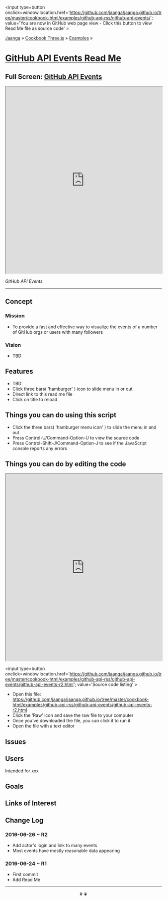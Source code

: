 <span style=display:none; >[You are now in GitHub source code view - click this link to view Read Me file as a web page]
( https://jaanga.github.io/cookbook-html/examples/github-api-rss/github-api-events/index.html#readme.md "View file as a web page." ) </span>
<input type=button onclick=window.location.href='https://github.com/jaanga/jaanga.github.io/tree/master/cookbook-html/examples/github-api-rss/github-api-events/'; value='You are now in GitHub web page view - Click this button to view Read Me file as source code' >

[Jaanga]( https://jaanga.github.io ) &raquo; [Cookbook Three.js]( http://jaangas.github.io/cookbook-html/  ) &raquo;
[Examples]( https://jaanga.github.io/cookbook-html/examples/ ) &raquo;

[GitHub API Events Read Me]( https://jaanga.github.io/cookbook-html/examples/github-api-rss/github-api-events/index.html#readme.md )
===

## Full Screen: [ GitHub API Events ]( https://jaanga.github.io/cookbook-html/examples/github-api-rss/github-api-events/index.html )


<img src="https://cloud.githubusercontent.com/assets/547626/16370238/d1583ff8-3bf2-11e6-85c2-d4cef82dede1.png" style=display:none; width=800 >

<iframe src=https://jaanga.github.io/cookbook-html/examples/github-api-rss/github-api-events/index.html width=100% height=600px ></iframe>

_GitHub API Events_

***

## Concept

### Mission

* To provide a fast and effective way to visualize the events of a number of GitHub orgs or users with many followers

### Vision

* TBD

## Features

* TBD
* Click three bars( 'hamburger' ) icon to slide menu in or out
* Direct link to this read me file
* Click on title to reload 


## Things you can do using this script


* Click the three bars( 'hamburger menu icon' ) to slide the menu in and out
* Press Control-U/Command-Option-U to view the source code
* Press Control-Shift-J/Command-Option-J to see if the JavaScript console reports any errors



## Things you can do by editing the code

<iframe src='https://jaanga.github.io/cookbook-html/examples/libraries/ace-editor/ace-view-r1.html#
	https://github.com/jaanga/jaanga.github.io/tree/master/cookbook-html/examples/github-api-rss/github-api-events/github-api-events-r2.html' width=100% height=600 ></iframe>

<input type=button onclick=window.location.href='https://github.com/jaanga/jaanga.github.io/tree/master/cookbook-html/examples/github-api-rss/github-api-events/github-api-events-r2.html';
value='Source code listing' >


* Open this file: https://github.com/jaanga/jaanga.github.io/tree/master/cookbook-html/examples/github-api-rss/github-api-events/github-api-events-r2.html
* Click the 'Raw' icon and save the raw file to your computer
* Once you've downloaded the file, you can click it to run it.
* Open the file with a text editor


## Issues

## Users

Intended for xxx

## Goals

## Links of Interest




## Change Log

### 2016-06-26 ~ R2

* Add actor's login and link to many events
* Most events have mostly reasonable data appearing

### 2016-06-24 ~ R1

* First commit
* Add Read Me


***

<center title='Jaanga ~ your 3D happy place' >
# <a href=javascript:window.scrollTo(0,0); style=text-decoration:none; > ❦ </a>
</center>
